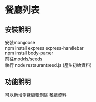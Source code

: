 # 餐廳列表

## 安裝說明
安裝mongoose<br>
npm install express express-handlebar<br>
npm install body-parser<br>
前往models/seeds<br>
執行 node restaurantseed.js (產生初始資料)<br>

## 功能說明
可以新增瀏覽編輯刪除 餐廳資料

